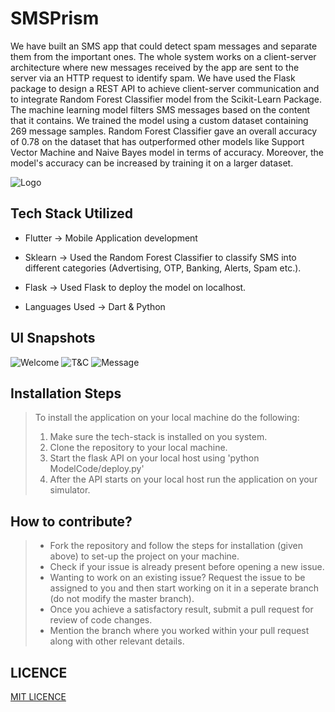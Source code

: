 # SMSPrism
We have built an SMS app that could detect spam messages and separate them from the important ones. The whole system works on a client-server architecture where new messages received by the app are sent to the server via an HTTP request to identify spam. We have used the Flask package to design a REST API to achieve client-server communication and to integrate Random Forest Classifier model from the Scikit-Learn Package. The machine learning model filters SMS messages based on the content that it contains. We trained  the  model  using  a  custom  dataset  containing  269  message  samples. Random Forest Classifier gave an overall accuracy of 0.78 on the dataset that has outperformed other models like Support Vector Machine and Naive Bayes model in terms of accuracy. Moreover, the model's accuracy can be increased by training it on a larger dataset.

![Logo](Snapshots/Logo.png)

## Tech Stack Utilized

- Flutter -> Mobile Application development
- Sklearn -> Used the Random Forest Classifier to classify SMS into different categories (Advertising, OTP, Banking, Alerts, Spam etc.).

- Flask -> Used Flask to deploy the model on localhost.
- Languages Used -> Dart & Python

## UI Snapshots

![Welcome](Snapshots/Welcome.png)
![T&C](Snapshots/T&C.png)
![Message](Snapshots/Message.png)


## Installation Steps
> To install the application on your local machine do the following:
>
> 1. Make sure the tech-stack is installed on you system.
> 1. Clone the repository to your local machine.
> 1.  Start the flask API on your local host using 'python ModelCode/deploy.py'
> 1. After the API starts on your local host run the application on your simulator.

## How to contribute?
> - Fork the repository and follow the steps for installation (given above) to set-up the project on your machine.
> - Check if your issue is already present before opening a new issue.
> - Wanting to work on an existing issue? Request the issue to be assigned to you and then start working on it in a seperate branch (do not modify the master branch).
> - Once you achieve a satisfactory result, submit a pull request for review of code changes.
> - Mention the branch where you worked within your pull request along with other relevant details.

## LICENCE
[MIT LICENCE](LICENSE.txt)
